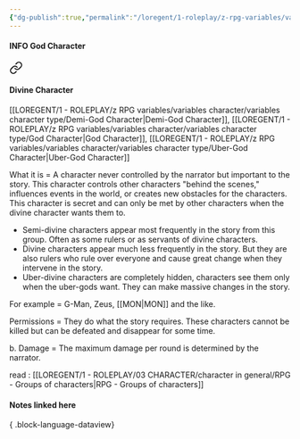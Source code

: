 ```yaml
---
{"dg-publish":true,"permalink":"/loregent/1-roleplay/z-rpg-variables/variables-character/variables-character-type/god-character/"}
---
```


#### INFO God Character


<div class="transclusion internal-embed is-loaded"><a class="markdown-embed-link" href="/loregent/1-roleplay/03-character/character-in-general/rpg-groups-of-characters/#divine-character" aria-label="Open link"><svg xmlns="http://www.w3.org/2000/svg" width="24" height="24" viewBox="0 0 24 24" fill="none" stroke="currentColor" stroke-width="2" stroke-linecap="round" stroke-linejoin="round" class="svg-icon lucide-link"><path d="M10 13a5 5 0 0 0 7.54.54l3-3a5 5 0 0 0-7.07-7.07l-1.72 1.71"></path><path d="M14 11a5 5 0 0 0-7.54-.54l-3 3a5 5 0 0 0 7.07 7.07l1.71-1.71"></path></svg></a><div class="markdown-embed">



#### Divine Character
[[LOREGENT/1 - ROLEPLAY/z RPG variables/variables character/variables character type/Demi-God Character\|Demi-God Character]], [[LOREGENT/1 - ROLEPLAY/z RPG variables/variables character/variables character type/God Character\|God Character]], [[LOREGENT/1 - ROLEPLAY/z RPG variables/variables character/variables character type/Uber-God Character\|Uber-God Character]]  

What it is = A character never controlled by the narrator but important to the story. This character controls other characters "behind the scenes," influences events in the world, or creates new obstacles for the characters. This character is secret and can only be met by other characters when the divine character wants them to.

- Semi-divine characters appear most frequently in the story from this group. Often as some rulers or as servants of divine characters.    
- Divine characters appear much less frequently in the story. But they are also rulers who rule over everyone and cause great change when they intervene in the story.    
- Uber-divine characters are completely hidden, characters see them only when the uber-gods want. They can make massive changes in the story.    

For example = G-Man, Zeus, [[MON\|MON]] and the like.

Permissions = They do what the story requires. These characters cannot be killed but can be defeated and disappear for some time.

b. Damage = The maximum damage per round is determined by the narrator.


</div></div>


read : [[LOREGENT/1 - ROLEPLAY/03 CHARACTER/character in general/RPG - Groups of characters\|RPG - Groups of characters]]

#### Notes linked here


{ .block-language-dataview}
